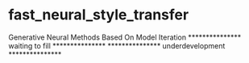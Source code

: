 # fast_neural_style_transfer
Generative Neural Methods Based On Model Iteration
*************** waiting to fill ***************
*************** underdevelopment ***************
